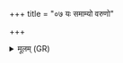 +++
title = "०७ यः समाम्यो वरुणो"

+++
<details><summary>मूलम् (GR)</summary>

यः समाम्यो वरुणो यो व्याम्यो  
यः सन्देश्यो वरुणो यो विदेश्यः ।  
यो दैव्यो वरुणो यश् च मानुषः  
सर्वांस् त्वे तान् प्रति मुञ्चाम्य् अत्र ॥
</details>